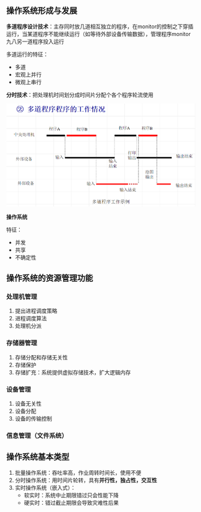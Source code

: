 ## 操作系统形成与发展

**多道程序设计技术**：主存同时放几道相互独立的程序，在monitor的控制之下穿插运行，当某道程序不能继续运行（如等待外部设备传输数据），管理程序monitor九八另一道程序投入运行

多道运行的特征：

* 多道
* 宏观上并行
* 微观上串行

**分时技术**：把处理机时间划分成时间片分配个各个程序轮流使用

<img src="笔记图片/image-20220922101558747.png" alt="image-20220922101558747" style="zoom:67%;" />

**操作系统**

特征：

* 并发
* 共享
* 不确定性

## 操作系统的资源管理功能

### 处理机管理

1. 提出进程调度策略
2. 进程调度算法
3. 处理机分派

### 存储器管理

1. 存储分配和存储无关性
2. 存储保护
3. 存储扩充：系统提供虚拟存储技术，扩大逻辑内存

### 设备管理

1. 设备无关性
2. 设备分配
3. 设备的传输控制

### 信息管理（文件系统）

## 操作系统基本类型

1. 批量操作系统：吞吐率高，作业周转时间长，使用不便
2. 分时操作系统：用时间片轮转，具有**并行性，独占性，交互性**
3. 实时操作系统（嵌入式）：
   * 软实时：系统中止期限错过只会性能下降
   * 硬实时：错过截止期限会导致灾难性后果 